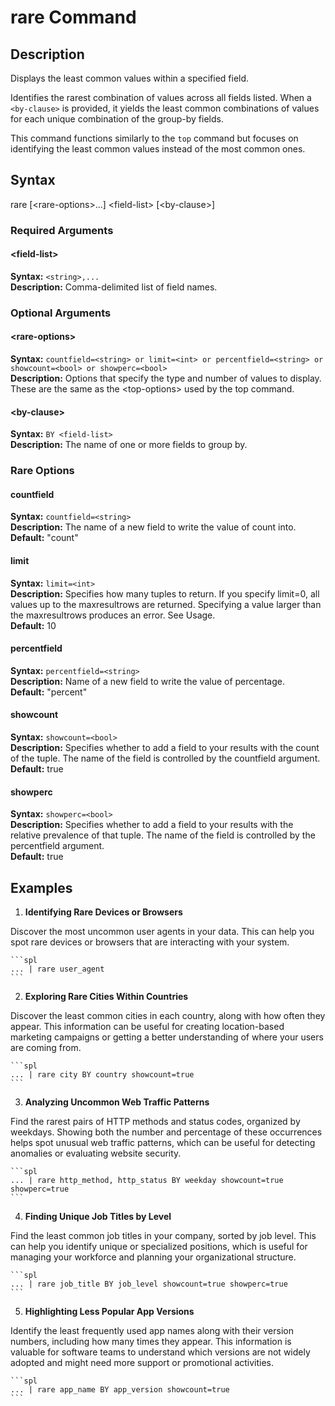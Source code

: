 
# rare Command

## Description

Displays the least common values within a specified field.

Identifies the rarest combination of values across all fields listed. When a `<by-clause>` is provided, it yields the least common combinations of values for each unique combination of the group-by fields.

This command functions similarly to the `top` command but focuses on identifying the least common values instead of the most common ones.

## Syntax

rare [\<rare-options\>...] \<field-list\> [\<by-clause\>]

### Required Arguments

#### \<field-list\>
**Syntax:** `<string>,...`\
**Description:** Comma-delimited list of field names.

### Optional Arguments

#### \<rare-options\>
**Syntax:** `countfield=<string> or limit=<int> or percentfield=<string> or showcount=<bool> or showperc=<bool>`\
**Description:** Options that specify the type and number of values to display. These are the same as the \<top-options\> used by the top command.

#### \<by-clause\>
**Syntax:** `BY <field-list>`\
**Description:** The name of one or more fields to group by.

### Rare Options

#### countfield
**Syntax:** `countfield=<string>`\
**Description:** The name of a new field to write the value of count into.\
**Default:** "count"

#### limit
**Syntax:** `limit=<int>`\
**Description:** Specifies how many tuples to return. If you specify limit=0, all values up to the maxresultrows are returned. Specifying a value larger than the maxresultrows produces an error. See Usage.\
**Default:** 10

#### percentfield
**Syntax:** `percentfield=<string>`\
**Description:** Name of a new field to write the value of percentage.\
**Default:** "percent"

#### showcount
**Syntax:** `showcount=<bool>`\
**Description:** Specifies whether to add a field to your results with the count of the tuple. The name of the field is controlled by the countfield argument.\
**Default:** true

#### showperc
**Syntax:** `showperc=<bool>`\
**Description:** Specifies whether to add a field to your results with the relative prevalence of that tuple. The name of the field is controlled by the percentfield argument.\
**Default:** true

## Examples

1. **Identifying Rare Devices or Browsers**

Discover the most uncommon user agents in your data. This can help you spot rare devices or browsers that are interacting with your system.

	```spl
	... | rare user_agent
	```

2. **Exploring Rare Cities Within Countries**

Discover the least common cities in each country, along with how often they appear. This information can be useful for creating location-based marketing campaigns or getting a better understanding of where your users are coming from.

	```spl
	... | rare city BY country showcount=true
	```

3. **Analyzing Uncommon Web Traffic Patterns**

Find the rarest pairs of HTTP methods and status codes, organized by weekdays. Showing both the number and percentage of these occurrences helps spot unusual web traffic patterns, which can be useful for detecting anomalies or evaluating website security.

	```spl
	... | rare http_method, http_status BY weekday showcount=true showperc=true
	```

4. **Finding Unique Job Titles by Level**

Find the least common job titles in your company, sorted by job level. This can help you identify unique or specialized positions, which is useful for managing your workforce and planning your organizational structure.

	```spl
	... | rare job_title BY job_level showcount=true showperc=true
	```

5. **Highlighting Less Popular App Versions**

Identify the least frequently used app names along with their version numbers, including how many times they appear. This information is valuable for software teams to understand which versions are not widely adopted and might need more support or promotional activities.

	```spl
	... | rare app_name BY app_version showcount=true
	```